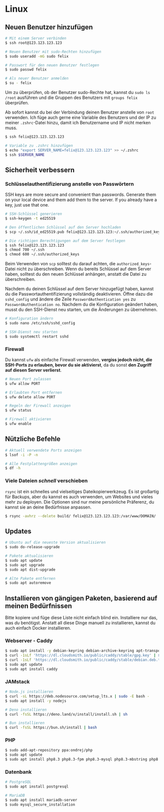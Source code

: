 # Linux

## Neuen Benutzer hinzufügen

```bash
# Mit einem Server verbinden
$ ssh root@123.123.123.123

# Neuen Benutzer mit sudo-Rechten hinzufügen
$ sudo useradd -mG sudo felix

# Passwort für den neuen Benutzer festlegen
$ sudo passwd felix

# Als neuer Benutzer anmelden
$ su - felix
```

Um zu überprüfen, ob der Benutzer sudo-Rechte hat, kannst du `sudo ls /root`
ausführen und die Gruppen des Benutzers mit `groups felix` überprüfen.

Ab sofort kannst du bei der Verbindung deinen Benutzer anstelle von `root`
verwenden. Ich füge auch gerne eine Variable des Benutzers und der IP zu meiner
`.zshrc`-Datei hinzu, damit ich Benutzername und IP nicht merken muss.

```bash
$ ssh felix@123.123.123.123

# Variable zu .zshrc hinzufügen
$ echo "export SERVER_NAME=felix@123.123.123.123" >> ~/.zshrc
$ ssh $SERVER_NAME
```

## Sicherheit verbessern

### Schlüsselauthentifizierung anstelle von Passwörtern

SSH keys are more secure and convenient than passwords. Generate them on your
local device and them add them to the server. If you already have a key, just
use that one.

```bash
# SSH-Schlüssel generieren
$ ssh-keygen -t ed25519

# Den öffentlichen Schlüssel auf den Server hochladen
$ scp ~/.ssh/id_ed25519.pub felix@123.123.123.123:~/.ssh/authorized_keys

# Die richtigen Berechtigungen auf dem Server festlegen
$ ssh felix@123.123.123.123
$ chmod 700 ~/.ssh
$ chmod 600 ~/.ssh/authorized_keys
```

Beim Verwenden von `scp` solltest du darauf achten, die `authorized_keys`-Datei
nicht zu überschreiben. Wenn du bereits Schlüssel auf dem Server haben, solltest
du den neuen Schlüssel anhängen, anstatt die Datei zu überschreiben.

Nachdem du deinen Schlüssel auf dem Server hinzugefügt haben, kannst du die
Passwortauthentifizierung vollständig deaktivieren. Öffne dazu die `sshd_config`
und ändere die Zeile `PasswordAuthentication yes` zu
`PasswordAuthentication no`. Nachdem du die Konfiguration geändert haben, musst
du den SSH-Dienst neu starten, um die Änderungen zu übernehmen.

```bash
# Konfiguration ändern
$ sudo nano /etc/ssh/sshd_config

# SSH-Dienst neu starten
$ sudo systemctl restart sshd
```

### Firewall

Du kannst `ufw` als einfache Firewall verwenden, **vergiss jedoch nicht, die
SSH-Ports zu erlauben, bevor du sie aktivierst**, da du sonst **den Zugriff auf
diesen Server verlierst**.

```bash
# Neuen Port zulassen
$ ufw allow PORT

# Erlaubten Port entfernen
$ ufw delete allow PORT

# Regeln der Firewall anzeigen
$ ufw status

# Firewall aktivieren
$ ufw enable
```

## Nützliche Befehle

```bash
# Aktuell verwendete Ports anzeigen
$ lsof -i -P -n

# Alle Festplattengrößen anzeigen
$ df -h
```

### Viele Dateien _schnell_ verschieben

`rsync` ist ein schnelles und vielseitiges Dateikopierwerkzeug. Es ist großartig
für Backups, aber du kannst es auch verwenden, um Websites und vieles mehr zu
deployen. Die Optionen sind nur meine persönliche Präferenz, du kannst sie an
deine Bedürfnisse anpassen.

```bash
$ rsync -avhrz --delete build/ felix@123.123.123.123:/var/www/DOMAIN/
```

## Updates

```bash
# Ubuntu auf die neueste Version aktualisieren
$ sudo do-release-upgrade

# Pakete aktualisieren
$ sudo apt update
$ sudo apt upgrade
$ sudo apt dist-upgrade

# Alte Pakete entfernen
$ sudo apt autoremove
```

## Installieren von gängigen Paketen, basierend auf meinen Bedürfnissen

Bitte kopiere und füge diese Liste nicht einfach blind ein. Installiere nur das,
was _du_ benötigst. Anstatt all diese Dinge manuell zu installieren, kannst du
auch einfach Docker installieren.

### Webserver - Caddy

```bash
$ sudo apt install -y debian-keyring debian-archive-keyring apt-transport-https curl
$ curl -1sLf 'https://dl.cloudsmith.io/public/caddy/stable/gpg.key' | sudo gpg --dearmor -o /usr/share/keyrings/caddy-stable-archive-keyring.gpg
$ curl -1sLf 'https://dl.cloudsmith.io/public/caddy/stable/debian.deb.txt' | sudo tee /etc/apt/sources.list.d/caddy-stable.list
$ sudo apt update
$ sudo apt install caddy
```

### JAMstack

```bash
# Node.js installieren
$ curl -sL https://deb.nodesource.com/setup_lts.x | sudo -E bash -
$ sudo apt install -y nodejs

# Deno installieren
$ curl -fsSL https://deno.land/x/install/install.sh | sh

# Bun installieren
$ curl -fsSL https://bun.sh/install | bash
```

### PHP

```bash
$ sudo add-apt-repository ppa:ondrej/php
$ sudo apt update
$ sudo apt install php8.3 php8.3-fpm php8.3-mysql php8.3-mbstring php8.3-zip
```

### Datenbank

```bash
# PostgreSQL
$ sudo apt install postgresql

# MariaDB
$ sudo apt install mariadb-server
$ sudo mysql_secure_installation
```
